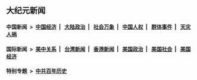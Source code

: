 ## 大纪元新闻

#### 中国新闻 &nbsp;>&nbsp; [中国经济](indexes/ncid283/README.md?10061245) &nbsp;| &nbsp; [大陆政治](indexes/ncid277/README.md?10061245) &nbsp;| &nbsp; [社会万象](indexes/ncid282/README.md?10061245) &nbsp;| &nbsp; [中国人权](indexes/ncid278/README.md?10061245) &nbsp;| &nbsp; [群体事件](indexes/ncid279/README.md?10061245) &nbsp;| &nbsp; [天灾人祸](indexes/ncid280/README.md?10061245)

#### 国际新闻 &nbsp;>&nbsp; [美中关系](indexes/nf1412576/README.md?10061245) &nbsp;| &nbsp; [台湾新闻](indexes/ncid1349361/README.md?10061245) &nbsp;| &nbsp; [香港新闻](indexes/ncid1349362/README.md?10061245) &nbsp;| &nbsp; [美国政治](indexes/ncid1078159/README.md?10061245) &nbsp;| &nbsp; [美国社会](indexes/ncid1078160/README.md?10061245) &nbsp;| &nbsp; [美国经济](indexes/ncid1078158/README.md?10061245)

#### 特别专题 &nbsp;>&nbsp; [中共百年历史](https://github.com/easy2view/epoch-special/blob/master/README.md?10061245)  
